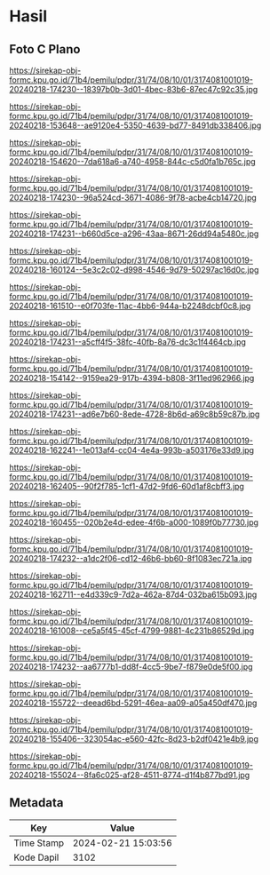 # Hasil

## Foto C Plano

https://sirekap-obj-formc.kpu.go.id/71b4/pemilu/pdpr/31/74/08/10/01/3174081001019-20240218-174230--18397b0b-3d01-4bec-83b6-87ec47c92c35.jpg

https://sirekap-obj-formc.kpu.go.id/71b4/pemilu/pdpr/31/74/08/10/01/3174081001019-20240218-153648--ae9120e4-5350-4639-bd77-8491db338406.jpg

https://sirekap-obj-formc.kpu.go.id/71b4/pemilu/pdpr/31/74/08/10/01/3174081001019-20240218-154620--7da618a6-a740-4958-844c-c5d0fa1b765c.jpg

https://sirekap-obj-formc.kpu.go.id/71b4/pemilu/pdpr/31/74/08/10/01/3174081001019-20240218-174230--96a524cd-3671-4086-9f78-acbe4cb14720.jpg

https://sirekap-obj-formc.kpu.go.id/71b4/pemilu/pdpr/31/74/08/10/01/3174081001019-20240218-174231--b660d5ce-a296-43aa-8671-26dd94a5480c.jpg

https://sirekap-obj-formc.kpu.go.id/71b4/pemilu/pdpr/31/74/08/10/01/3174081001019-20240218-160124--5e3c2c02-d998-4546-9d79-50297ac16d0c.jpg

https://sirekap-obj-formc.kpu.go.id/71b4/pemilu/pdpr/31/74/08/10/01/3174081001019-20240218-161510--e0f703fe-11ac-4bb6-944a-b2248dcbf0c8.jpg

https://sirekap-obj-formc.kpu.go.id/71b4/pemilu/pdpr/31/74/08/10/01/3174081001019-20240218-174231--a5cff4f5-38fc-40fb-8a76-dc3c1f4464cb.jpg

https://sirekap-obj-formc.kpu.go.id/71b4/pemilu/pdpr/31/74/08/10/01/3174081001019-20240218-154142--9159ea29-917b-4394-b808-3f11ed962966.jpg

https://sirekap-obj-formc.kpu.go.id/71b4/pemilu/pdpr/31/74/08/10/01/3174081001019-20240218-174231--ad6e7b60-8ede-4728-8b6d-a69c8b59c87b.jpg

https://sirekap-obj-formc.kpu.go.id/71b4/pemilu/pdpr/31/74/08/10/01/3174081001019-20240218-162241--1e013af4-cc04-4e4a-993b-a503176e33d9.jpg

https://sirekap-obj-formc.kpu.go.id/71b4/pemilu/pdpr/31/74/08/10/01/3174081001019-20240218-162405--90f2f785-1cf1-47d2-9fd6-60d1af8cbff3.jpg

https://sirekap-obj-formc.kpu.go.id/71b4/pemilu/pdpr/31/74/08/10/01/3174081001019-20240218-160455--020b2e4d-edee-4f6b-a000-1089f0b77730.jpg

https://sirekap-obj-formc.kpu.go.id/71b4/pemilu/pdpr/31/74/08/10/01/3174081001019-20240218-174232--a1dc2f06-cd12-46b6-bb60-8f1083ec721a.jpg

https://sirekap-obj-formc.kpu.go.id/71b4/pemilu/pdpr/31/74/08/10/01/3174081001019-20240218-162711--e4d339c9-7d2a-462a-87d4-032ba615b093.jpg

https://sirekap-obj-formc.kpu.go.id/71b4/pemilu/pdpr/31/74/08/10/01/3174081001019-20240218-161008--ce5a5f45-45cf-4799-9881-4c231b86529d.jpg

https://sirekap-obj-formc.kpu.go.id/71b4/pemilu/pdpr/31/74/08/10/01/3174081001019-20240218-174232--aa6777b1-dd8f-4cc5-9be7-f879e0de5f00.jpg

https://sirekap-obj-formc.kpu.go.id/71b4/pemilu/pdpr/31/74/08/10/01/3174081001019-20240218-155722--deead6bd-5291-46ea-aa09-a05a450df470.jpg

https://sirekap-obj-formc.kpu.go.id/71b4/pemilu/pdpr/31/74/08/10/01/3174081001019-20240218-155406--323054ac-e560-42fc-8d23-b2df0421e4b9.jpg

https://sirekap-obj-formc.kpu.go.id/71b4/pemilu/pdpr/31/74/08/10/01/3174081001019-20240218-155024--8fa6c025-af28-4511-8774-d1f4b877bd91.jpg


## Metadata

| Key        | Value               |
| ---------- | ------------------- |
| Time Stamp | 2024-02-21 15:03:56 |
| Kode Dapil | 3102                |



